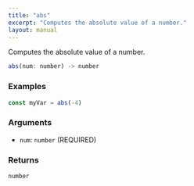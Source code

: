 ```yaml
---
title: "abs"
excerpt: "Computes the absolute value of a number."
layout: manual
---
```


Computes the absolute value of a number.



```js
abs(num: number) -> number
```

### Examples

```js
const myVar = abs(-4)
```

### Arguments

* `num`: `number` (REQUIRED)

### Returns

`number`



